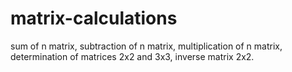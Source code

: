 # matrix-calculations
sum of n matrix, subtraction of n matrix, multiplication of n matrix, determination of matrices 2x2 and 3x3, inverse matrix 2x2.
